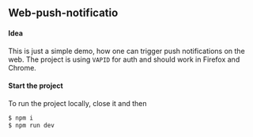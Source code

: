 ## Web-push-notificatio

#### Idea

This is just a simple demo, how one can trigger push notifications on the web. The project is using `VAPID` for auth 
and should work in Firefox and Chrome.

#### Start the project

To run the project locally, close it and then

```javascript
$ npm i
$ npm run dev
```
